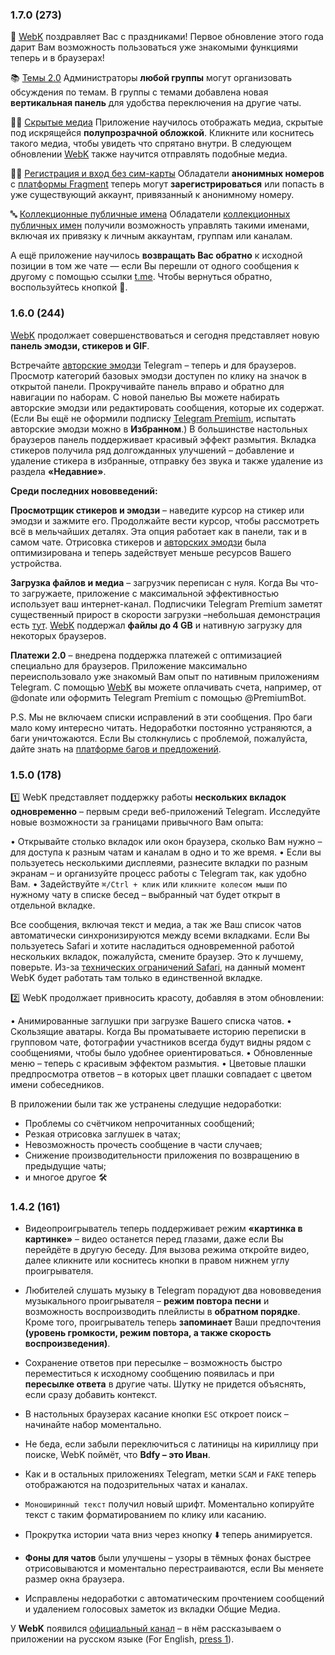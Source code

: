 ### 1.7.0 (273)
🎄 [WebK](http://web.telegram.org/k) поздравляет Вас с праздниками! Первое обновление этого года дарит Вам возможность пользоваться уже знакомыми функциями теперь и в браузерах!

📚 [Темы 2.0](https://telegram.org/blog/ultimate-privacy-topics-2-0/ru#temi-2-0) 
Администраторы **любой группы** могут организовать обсуждения по темам. В группы с темами добавлена новая **вертикальная панель** для удобства переключения на другие чаты.

😶‍🌫️ [Скрытые медиа](https://telegram.org/blog/hidden-media-zero-storage-profile-pics/ru#otpravka-skritih-media) 
Приложение научилось отображать медиа, скрытые под искрящейся **полупрозрачной обложкой**. Кликните или коснитесь такого медиа, чтобы увидеть что спрятано внутри. В следующем обновлении [WebK](http://web.telegram.org/k) также научится отправлять подобные медиа.

🏴‍☠ [Регистрация и вход без сим-карты](https://telegram.org/blog/ultimate-privacy-topics-2-0/ru#registratsiya-bez-sim-karti)
Обладатели **анонимных номеров** с [платформы Fragment](https://fragment.com/numbers) теперь могут **зарегистрироваться** или попасть в уже существующий аккаунт, привязанный к анонимному номеру. 

🔤 [Коллекционные публичные имена](https://telegram.org/blog/topics-in-groups-collectible-usernames/ru#kollektsionnie-publichnie-imena)
Обладатели [коллекционных публичных имен](https://fragment.com/) получили возможность управлять такими именами, включая их привязку к личным аккаунтам, группам или каналам.

А ещё приложение научилось **возвращать Вас обратно** к исходной позиции в том же чате — если Вы перешли от одного сообщения к другому с помощью ссылки [t.me](https://t.me). Чтобы вернуться обратно, воспользуйтесь кнопкой 🔽.

### 1.6.0 (244)
[WebK](https://web.telegram.org/k) продолжает совершенствоваться и сегодня представляет новую **панель эмодзи, стикеров и GIF**. 

Встречайте [авторские эмодзи](https://telegram.org/blog/custom-emoji/ru#avtorskie-animirovannie-emodzi) Telegram – теперь и для браузеров. Просмотр категорий базовых эмодзи доступен по клику на значок в открытой панели. Прокручивайте панель вправо и обратно для навигации по наборам. С новой панелью Вы можете набирать авторские эмодзи или редактировать сообщения, которые их содержат. (Если Вы ещё не оформили подписку [Telegram Premium](https://t.me/premium), испытать авторские эмодзи можно в __Избранном__.) В большинстве настольных браузеров панель поддерживает красивый эффект размытия. Вкладка стикеров получила ряд долгожданных улучшений – добавление и удаление стикера в избранные, отправку без звука и также удаление из раздела __«Недавние»__.

__Среди последних нововведений:__

**Просмотрщик стикеров и эмодзи** – наведите курсор на стикер или эмодзи и зажмите его. Продолжайте вести курсор, чтобы рассмотреть всё в мельчайших деталях. Эта опция работает как в панели, так и в самом чате. Отрисовка стикеров и [авторских эмодзи](https://t.me/WebK_ru/7) была оптимизирована и теперь задействует меньше ресурсов Вашего устройства.

**Загрузка файлов и медиа** – загрузчик переписан с нуля. Когда Вы что-то загружаете, приложение с максимальной эффективностью использует ваш интернет-канал. Подписчики Telegram Premium заметят существенный прирост в скорости загрузки –небольшая демонстрация есть [тут](https://t.me/WebK_en/7?comment=531). [WebK](http://web.telegram.org/k) поддержал **файлы до 4 GB** и нативную загрузку для некоторых браузеров.

**Платежи 2.0** – внедрена поддержка платежей с оптимизацией специально для браузеров. Приложение максимально переиспользовало уже знакомый Вам опыт по нативным приложениям Telegram. C помощью [WebK](http://web.telegram.org/k) вы можете оплачивать счета, например, от @donate или оформить Telegram Premium с помощью @PremiumBot.

P.S. Мы не включаем списки исправлений в эти сообщения. Про баги мало кому интересно читать. Недоработки постоянно устраняются, а баги уничтожаются. Если Вы столкнулись с проблемой, пожалуйста, дайте знать на [платформе багов и предложений](https://bugs.telegram.org/?tag_ids=40&type=issues&sort=time).

### 1.5.0 (178)
1️⃣ WebK представляет поддержку работы **нескольких вкладок одновременно** – первым среди веб-приложений Telegram. Исследуйте новые возможности за границами привычного Вам опыта:
 
• Открывайте столько вкладок или окон браузера, сколько Вам нужно – для доступа к разным чатам и каналам в одно и то же время.
• Если вы пользуетесь несколькими дисплеями, разнесите вкладки по разным экранам – и организуйте процесс работы с Telegram так, как удобно Вам.
• Задействуйте `⌘/Ctrl + клик` или `кликните колесом мыши` по нужному чату в списке бесед – выбранный чат будет открыт в отдельной вкладке.
 
Все сообщения, включая текст и медиа, а так же Ваш список чатов автоматически синхронизируются между всеми вкладками. Если Вы пользуетесь Safari и хотите насладиться одновременной работой нескольких вкладок, пожалуйста, смените браузер. Это к лучшему, поверьте. Из-за [технических ограничений Safari](https://t.me/WebK_en/5), на данный момент WebK будет работать там только в единственной вкладке.
 
2️⃣ WebK продолжает привносить красоту, добавляя в этом обновлении:
 
• Анимированные заглушки при загрузке Вашего списка чатов.
• Скользящие аватары. Когда Вы проматываете историю переписки в групповом чате, фотографии участников всегда будут видны рядом с сообщениями, чтобы было удобнее ориентироваться.
• Обновленные меню – теперь с красивым эффектом размытия.
• Цветовые плашки предпросмотра ответов – в которых цвет плашки совпадает с цветом имени собеседников.
 
В приложении были так же устранены следущие недоработки:
- Проблемы со счётчиком непрочитанных сообщений; 
- Резкая отрисовка заглушек в чатах;
- Невозможность прочесть сообщение в части случаев;
- Снижение производительности приложения по возвращению в предыдущие чаты;
- и многое другое 🛠

### 1.4.2 (161)
* Видеопроигрыватель теперь поддерживает режим **«картинка в картинке»** – видео останется перед глазами, даже если Вы перейдёте в другую беседу. Для вызова режима откройте видео, далее кликните или коснитесь кнопки в правом нижнем углу проигрывателя.
* Любителей слушать музыку в Telegram порадуют два нововведения музыкального проигрывателя – **режим повтора песни** и возможность воспроизводить плейлисты в **обратном порядке**. Кроме того, проигрыватель теперь **запоминает** Ваши предпочтения __(уровень громкости, режим повтора, а также скорость воспроизведения)__.
* Сохранение ответов при пересылке – возможность быстро переместиться к исходному сообщению появилась и при **пересылке ответа** в другие чаты. Шутку не придется объяснять, если сразу добавить контекст.
* В настольных браузерах касание кнопки `ESC` откроет поиск – начинайте набор моментально.
* Не беда, если забыли переключиться с латиницы на кириллицу при поиске, WebK поймёт, что __Bdfy – это Иван__.
* Как и в остальных приложениях Telegram, метки `SCAM` и `FAKE` теперь отображаются на подозрительных чатах и каналах.

* `Моноширинный текст` получил новый шрифт. Моментально копируйте текст с таким форматированием по клику или касанию.
* Прокрутка истории чата вниз через кнопку ⬇️ теперь анимируется.
* **Фоны для чатов** были улучшены – узоры в тёмных фонах быстрее отрисовываются и моментально перестраиваются, если Вы меняете размер окна браузера.

* Исправлены недоработки с автоматическим прочтением сообщений и удалением голосовых заметок из вкладки Общие Медиа.

У **WebK** появился [официальный канал](http://t.me/WebK_ru) – в нём рассказываем о приложении на русском языке (For English, [press 1](http://t.me/WebK_en)).
